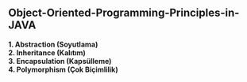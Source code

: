 ## Object-Oriented-Programming-Principles-in-JAVA
**1. Abstraction (Soyutlama)** <br/>
**2. Inheritance (Kalıtım)** <br/>
**3. Encapsulation (Kapsülleme)** <br/>
**4. Polymorphism (Çok Biçimlilik)** <br/>



